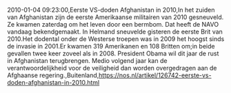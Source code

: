 2010-01-04 09:23:00,Eerste VS-doden Afghanistan in 2010,In het zuiden van Afghanistan zijn de eerste Amerikaanse militairen van 2010 gesneuveld. Ze kwamen zaterdag om het leven door een bermbom. Dat heeft de NAVO vandaag bekendgemaakt. In Helmand sneuvelde gisteren de eerste Brit van 2010.Het dodental onder de Westerse troepen was in 2009 het hoogst sinds de invasie in 2001.Er kwamen 319 Amerikanen en 108 Britten om;in beide gevallen twee keer zoveel als in 2008. President Obama wil dit jaar de rust in Afghanistan terugbrengen. Medio volgend jaar kan de verantwoordelijkheid voor de veiligheid dan worden overgedragen aan de Afghaanse regering.,Buitenland,https://nos.nl/artikel/126742-eerste-vs-doden-afghanistan-in-2010.html